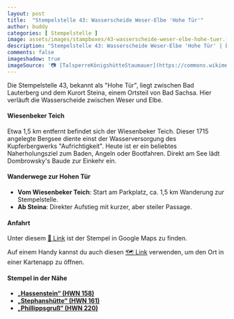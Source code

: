 ```yaml
---
layout: post
title:  "Stempelstelle 43: Wasserscheide Weser-Elbe 'Hohe Tür'"
author: buddy
categories: [ Stempelstelle ]
image: assets/images/stampboxes/43-wasserscheide-weser-elbe-hohe-tuer.jpg
description: "Stempelstelle 43: Wasserscheide Weser-Elbe 'Hohe Tür' | Bad Lauterberg"
comments: false
imageshadow: true
imageSource: '📷 [TalsperreKönigshütteStaumauer](https://commons.wikimedia.org/wiki/File:TalsperreK%C3%B6nigsh%C3%BCtteStaumauer.jpg) von <a href="https://en.wikipedia.org/wiki/de:User:Kassandro" class="extiw" title="w:de:User:Kassandro">Kassandro</a> in der <a href="https://en.wikipedia.org/wiki/de:" class="extiw" title="w:de:">Wikipedia auf Deutsch</a> unter Lizenz Public domain'
---
```


Die Stempelstelle 43, bekannt als "Hohe Tür", liegt zwischen Bad Lauterberg und dem Kurort Steina, einem Ortsteil von Bad Sachsa. Hier verläuft die Wasserscheide zwischen Weser und Elbe.

#### Wiesenbeker Teich

Etwa 1,5 km entfernt befindet sich der Wiesenbeker Teich. Dieser 1715 angelegte Bergsee diente einst der Wasserversorgung des Kupferbergwerks "Aufrichtigkeit". Heute ist er ein beliebtes Naherholungsziel zum Baden, Angeln oder Bootfahren. Direkt am See lädt Dombrowsky's Baude zur Einkehr ein.

#### Wanderwege zur Hohen Tür

- **Vom Wiesenbeker Teich**: Start am Parkplatz, ca. 1,5 km Wanderung zur Stempelstelle.
- **Ab Steina**: Direkter Aufstieg mit kurzer, aber steiler Passage.

#### Anfahrt

Unter diesem [📍 Link](https://www.google.com/maps/dir/?api=1&origin=&destination=51.61864%2C%2010.50431) ist der Stempel in Google Maps zu finden.

<div class="android-only">
  Auf einem Handy kannst du auch diesen 
  <a href="geo:51.61864,10.50431">🗺️ Link</a> 
  verwenden, um den Ort in einer Kartenapp zu öffnen.
  <p></p>
</div>

#### Stempel in der Nähe

- [**„Hassenstein“ (HWN 158)**](/stempelstelle-158-hassenstein)
- [**„Stephanshütte“ (HWN 161)**](/stempelstelle-161-stephanshuette)
- [**„Phillippsgruß“ (HWN 220)**](/stempelstelle-220-phillippsgruss)
